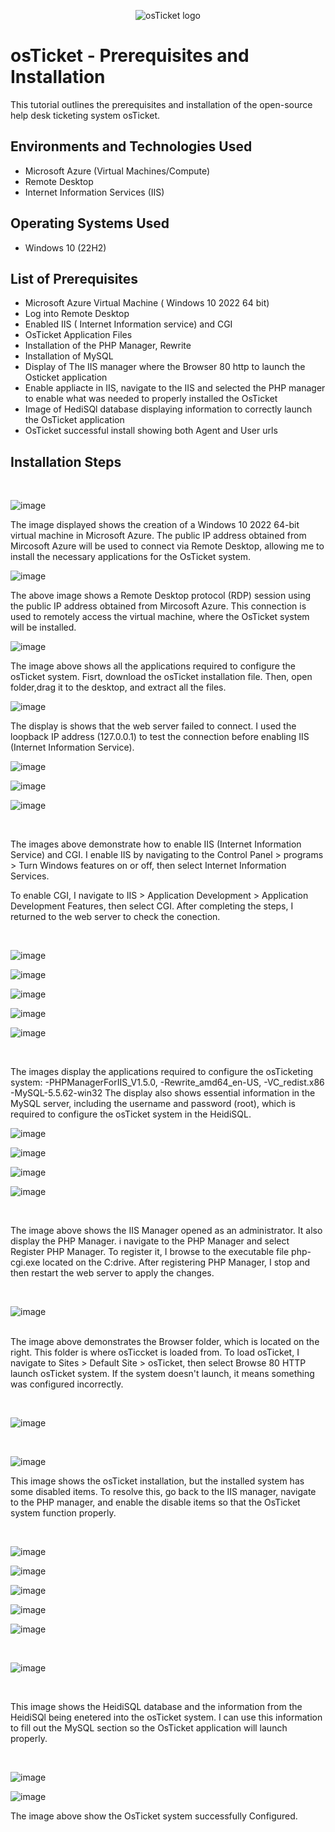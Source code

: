 <p align="center">
<img src="https://i.imgur.com/Clzj7Xs.png" alt="osTicket logo"/>
</p>
</p>
<h1>osTicket - Prerequisites and Installation</h1>
This tutorial outlines the prerequisites and installation of the open-source help desk ticketing system osTicket.<br />


<h2>Environments and Technologies Used</h2>

- Microsoft Azure (Virtual Machines/Compute)
- Remote Desktop
- Internet Information Services (IIS)

<h2>Operating Systems Used </h2>

- Windows 10</b> (22H2)

<h2>List of Prerequisites</h2>

- Microsoft Azure Virtual Machine ( Windows 10 2022 64 bit)
- Log into Remote Desktop
- Enabled IIS ( Internet Information service) and CGI
- OsTicket Application Files
- Installation of the PHP Manager, Rewrite
- Installation of MySQL
- Display of The IIS manager where the Browser 80 http to launch the Osticket application
- Enable appliacte in IIS, navigate to the IIS and selected the 
  PHP manager to enable what was needed to properly installed the OsTicket
- Image of HediSQl database displaying information to correctly launch the OsTicket application 
- OsTicket successful install showing both Agent and User urls

<h2>Installation Steps</h2>

<br />



![image](https://github.com/user-attachments/assets/aca4c194-3abf-46a9-9365-0c6db79e8103)
<br />
</p>
The image displayed shows the creation of a Windows 10 2022 64-bit virtual machine in Microsoft Azure. The public IP address obtained from Mircosoft Azure will be used to connect via Remote Desktop, allowing me to install the necessary applications for the OsTicket system.

<br />
</p>
<p>

![image](https://github.com/user-attachments/assets/c6728959-b634-4728-bdf9-d0060ec3972c)
<br />
</p>
The above image shows a Remote Desktop protocol (RDP) session using the public IP address obtained from Mircosoft Azure. This connection is used to remotely access the virtual machine, where the OsTicket system will be installed.

<br />
</p>
<p>

![image](https://github.com/user-attachments/assets/64f740d7-8045-4d5a-bb14-4b143767b21b)
<br />
</p>
The image above shows all the applications required to configure the osTicket system. Fisrt, download the osTicket installation file. Then, open folder,drag it to the desktop, and extract all the files.

<br />
</p>
<p>
  
![image](https://github.com/user-attachments/assets/98981df7-cc36-4e74-ab68-acf443e039f6)
<br />
</p>
The display is shows that the web server failed to connect. I used the loopback IP address (127.0.0.1) to test the connection before enabling IIS (Internet Information Service).

<br />
</p>
<p>

![image](https://github.com/user-attachments/assets/3ee522ad-1a36-445c-93dc-e5fd61ab481d)

![image](https://github.com/user-attachments/assets/532c9acb-8a29-41fc-9a75-0dea680d0faf)

![image](https://github.com/user-attachments/assets/0b5cce87-ce3f-4302-8e74-2d6d17664703)


<br />
</p>
The images above demonstrate how to enable IIS (Internet Information Service) and CGI. I enable IIS by navigating to the Control Panel > programs > Turn Windows features on or off, then select Internet Information Services.

To enable CGI, I navigate to IIS > Application Development > Application Development Features, then select CGI. After completing the steps, I returned to the web server to check the conection.

<br />
</p>
<p>


![image](https://github.com/user-attachments/assets/82f36098-e340-4936-adba-c4d456f22ce4)

![image](https://github.com/user-attachments/assets/9ad66897-d3eb-4afb-8dda-bf250cd55272)

![image](https://github.com/user-attachments/assets/424d9f28-e7ef-43b1-b35a-a8519b4bd984)

![image](https://github.com/user-attachments/assets/6097191d-854e-4c1e-b219-c2373f326e42)

![image](https://github.com/user-attachments/assets/6a91c388-27fa-4c86-ab42-5b9922e3acf2)

<br />
</p>
The images display the applications required to configure the osTicketing system:
-PHPManagerForIIS_V1.5.0, 
-Rewrite_amd64_en-US, 
-VC_redist.x86
-MySQL-5.5.62-win32
 The display also shows essential information in the MySQL server, including the username and password (root), which is required to configure the osTicket system in the HeidiSQL.
  
<br />
</p>
<p>

![image](https://github.com/user-attachments/assets/f695da83-2024-457f-947a-60cf670bfd11)


![image](https://github.com/user-attachments/assets/f6221581-68b5-4c26-b859-f6bb2546da11)


![image](https://github.com/user-attachments/assets/ed84566a-de64-4385-a478-4f14360eeec9)


![image](https://github.com/user-attachments/assets/68ac364b-0ada-458c-9cea-3d6fbc549a94)


</p>
<br />

The image above shows the IIS Manager opened as an administrator. It also display the PHP Manager. i navigate to the PHP Manager and select Register PHP Manager. To register it, I browse to the executable file php-cgi.exe located on the C:drive. After registering PHP Manager, I stop and then restart the web server to apply the changes.
    
<br />
</p>
<p>

![image](https://github.com/user-attachments/assets/24473d41-57fd-4b03-934a-c741cb8c684d)

</p>
<br />
The image above demonstrates the Browser folder, which is located on the right.  This folder is where osTiccket is loaded from. To load osTicket, I navigate to Sites > Default Site > osTicket, then select Browse 80 HTTP launch osTicket system. If the system doesn't launch, it means something was configured incorrectly.

<p>
  
</p>
<br />
  
![image](https://github.com/user-attachments/assets/7d98efa0-5d8b-47a8-bf57-4971a0c777f5)
</p>
<br />

![image](https://github.com/user-attachments/assets/3a86aa01-4ae4-46b6-bd8f-92fae2ef3bc1)

</p>
<p>
This image shows the osTicket installation, but the installed system  has some disabled items. To resolve this, go back to the IIS manager, navigate to the PHP manager, and enable the disable items so that the OsTicket system function properly.
</p>
<br />


![image](https://github.com/user-attachments/assets/f331b37f-0a69-4280-a31e-d08e31d6d8c9)

![image](https://github.com/user-attachments/assets/bee8c596-001b-4597-8485-b258ea2b6a7e)


<p>

![image](https://github.com/user-attachments/assets/7b50767c-cedb-4982-b76a-927d8d378e2c)

![image](https://github.com/user-attachments/assets/726e0f15-a742-4b5b-88eb-54f980b80287)

![image](https://github.com/user-attachments/assets/5b0124de-b6b1-403a-b571-667e1c1129f0)


  </p>
<br />

![image](https://github.com/user-attachments/assets/c7a57be6-9d1d-41de-924c-3c30a7e19e9f)

  </p>
<br />

</p>
<p>
This image shows the HeidiSQL database and the information from the HeidiSQl being enetered into the osTicket system. I can use this information to fill out the MySQL section so the OsTicket application will launch properly.

  </p>
<br />

![image](https://github.com/user-attachments/assets/804eb383-f9b3-473b-a377-7ee959e77c7d)

![image](https://github.com/user-attachments/assets/f13c0ae5-ba73-4fcf-8d69-52c501682f58)


The image above show the OsTicket system successfully Configured.
</p>
<br />


</p>
<br />




